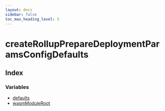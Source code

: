 ```yaml
---
layout: docs
sidebar: false
toc_max_heading_level: 5
---
```


# createRollupPrepareDeploymentParamsConfigDefaults

## Index

### Variables

- [defaults](variables/defaults.md)
- [wasmModuleRoot](variables/wasmModuleRoot.md)
